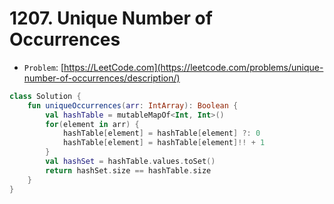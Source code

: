 # 1207. Unique Number of Occurrences

- ```Problem```: [https://LeetCode.com](https://leetcode.com/problems/unique-number-of-occurrences/description/)

```kotlin
class Solution {
    fun uniqueOccurrences(arr: IntArray): Boolean {
        val hashTable = mutableMapOf<Int, Int>()
        for(element in arr) {
            hashTable[element] = hashTable[element] ?: 0
            hashTable[element] = hashTable[element]!! + 1
        }
        val hashSet = hashTable.values.toSet()
        return hashSet.size == hashTable.size
    }
}
```